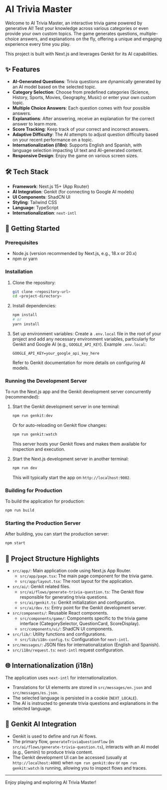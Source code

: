 # AI Trivia Master

Welcome to AI Trivia Master, an interactive trivia game powered by generative AI! Test your knowledge across various categories or even provide your own custom topics. The game generates questions, multiple-choice answers, and explanations on the fly, offering a unique and engaging experience every time you play.

This project is built with Next.js and leverages Genkit for its AI capabilities.

## ✨ Features

- **AI-Generated Questions**: Trivia questions are dynamically generated by an AI model based on the selected topic.
- **Category Selection**: Choose from predefined categories (Science, History, Sports, Movies, Geography, Music) or enter your own custom topic.
- **Multiple Choice Answers**: Each question comes with four possible answers.
- **Explanations**: After answering, receive an explanation for the correct answer to learn more.
- **Score Tracking**: Keep track of your correct and incorrect answers.
- **Adaptive Difficulty**: The AI attempts to adjust question difficulty based on your recent performance on a topic.
- **Internationalization (i18n)**: Supports English and Spanish, with language selection impacting UI text and AI-generated content.
- **Responsive Design**: Enjoy the game on various screen sizes.

## 🛠️ Tech Stack

- **Framework**: Next.js 15+ (App Router)
- **AI Integration**: Genkit (for connecting to Google AI models)
- **UI Components**: ShadCN UI
- **Styling**: Tailwind CSS
- **Language**: TypeScript
- **Internationalization**: `next-intl`

## 🚀 Getting Started

### Prerequisites

- Node.js (version recommended by Next.js, e.g., 18.x or 20.x)
- npm or yarn

### Installation

1.  Clone the repository:
    ```bash
    git clone <repository-url>
    cd <project-directory>
    ```
2.  Install dependencies:
    ```bash
    npm install
    # or
    yarn install
    ```
3.  Set up environment variables:
    Create a `.env.local` file in the root of your project and add any necessary environment variables, particularly for Genkit and Google AI (e.g., `GOOGLE_API_KEY`).
    Example `.env.local`:
    ```
    GOOGLE_API_KEY=your_google_api_key_here
    ```
    Refer to Genkit documentation for more details on configuring AI models.

### Running the Development Server

To run the Next.js app and the Genkit development server concurrently (recommended):

1.  Start the Genkit development server in one terminal:
    ```bash
    npm run genkit:dev
    ```
    Or for auto-reloading on Genkit flow changes:
    ```bash
    npm run genkit:watch
    ```
    This server hosts your Genkit flows and makes them available for inspection and execution.

2.  Start the Next.js development server in another terminal:
    ```bash
    npm run dev
    ```
    This will typically start the app on `http://localhost:9002`.

### Building for Production

To build the application for production:
```bash
npm run build
```

### Starting the Production Server

After building, you can start the production server:
```bash
npm start
```

## 📁 Project Structure Highlights

-   `src/app/`: Main application code using Next.js App Router.
    -   `src/app/page.tsx`: The main page component for the trivia game.
    -   `src/app/layout.tsx`: The root layout for the application.
-   `src/ai/`: Genkit related files.
    -   `src/ai/flows/generate-trivia-question.ts`: The Genkit flow responsible for generating trivia questions.
    -   `src/ai/genkit.ts`: Genkit initialization and configuration.
    -   `src/ai/dev.ts`: Entry point for the Genkit development server.
-   `src/components/`: Reusable React components.
    -   `src/components/game/`: Components specific to the trivia game interface (CategorySelector, QuestionCard, ScoreDisplay).
    -   `src/components/ui/`: ShadCN UI components.
-   `src/lib/`: Utility functions and configurations.
    -   `src/lib/i18n-config.ts`: Configuration for `next-intl`.
-   `src/messages/`: JSON files for internationalization (English and Spanish).
-   `src/i18n/request.ts`: `next-intl` request configuration.

## 🌐 Internationalization (i18n)

The application uses `next-intl` for internationalization.
-   Translations for UI elements are stored in `src/messages/en.json` and `src/messages/es.json`.
-   The selected language is persisted in a cookie (`NEXT_LOCALE`).
-   The AI is instructed to generate trivia questions and explanations in the selected language.

## 🤖 Genkit AI Integration

-   Genkit is used to define and run AI flows.
-   The primary flow, `generateTriviaQuestionFlow` (in `src/ai/flows/generate-trivia-question.ts`), interacts with an AI model (e.g., Gemini) to produce trivia content.
-   The Genkit development UI can be accessed (usually at `http://localhost:4000`) when `npm run genkit:dev` or `npm run genkit:watch` is running, allowing you to inspect flows and traces.

---

Enjoy playing and exploring AI Trivia Master!
